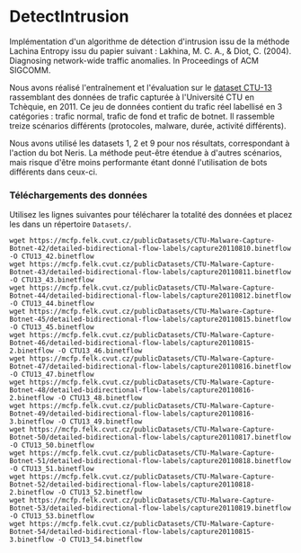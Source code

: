 # DetectIntrusion
Implémentation d'un algorithme de détection d'intrusion issu de la méthode Lachina Entropy issu du papier suivant : Lakhina, M. C. A., &amp; Diot, C. (2004). Diagnosing network-wide traffic anomalies. In Proceedings of ACM SIGCOMM.

Nous avons réalisé l'entraînement et l'évaluation sur le [dataset CTU-13](https://www.stratosphereips.org/datasets-ctu13) rassemblant des données de trafic capturée à l'Université CTU en Tchèquie, en 2011. Ce jeu de données contient du trafic réel labellisé en 3 catégories : trafic normal, trafic de fond et trafic de botnet. Il rassemble treize scénarios différents (protocoles, malware, durée, activité différents).

Nous avons utilisé les datasets 1, 2 et 9 pour nos résultats, correspondant à l'action du bot Neris. La méthode peut-être étendue à d'autres scénarios, mais risque d'être moins performante étant donné l'utilisation de bots différents dans ceux-ci.

### Téléchargements des données

Utilisez les lignes suivantes pour télécharer la totalité des données et placez les dans un répertoire `Datasets/`.

```
wget https://mcfp.felk.cvut.cz/publicDatasets/CTU-Malware-Capture-Botnet-42/detailed-bidirectional-flow-labels/capture20110810.binetflow -O CTU13_42.binetflow
wget https://mcfp.felk.cvut.cz/publicDatasets/CTU-Malware-Capture-Botnet-43/detailed-bidirectional-flow-labels/capture20110811.binetflow -O CTU13_43.binetflow
wget https://mcfp.felk.cvut.cz/publicDatasets/CTU-Malware-Capture-Botnet-44/detailed-bidirectional-flow-labels/capture20110812.binetflow -O CTU13_44.binetflow
wget https://mcfp.felk.cvut.cz/publicDatasets/CTU-Malware-Capture-Botnet-45/detailed-bidirectional-flow-labels/capture20110815.binetflow -O CTU13_45.binetflow
wget https://mcfp.felk.cvut.cz/publicDatasets/CTU-Malware-Capture-Botnet-46/detailed-bidirectional-flow-labels/capture20110815-2.binetflow -O CTU13_46.binetflow
wget https://mcfp.felk.cvut.cz/publicDatasets/CTU-Malware-Capture-Botnet-47/detailed-bidirectional-flow-labels/capture20110816.binetflow -O CTU13_47.binetflow
wget https://mcfp.felk.cvut.cz/publicDatasets/CTU-Malware-Capture-Botnet-48/detailed-bidirectional-flow-labels/capture20110816-2.binetflow -O CTU13_48.binetflow
wget https://mcfp.felk.cvut.cz/publicDatasets/CTU-Malware-Capture-Botnet-49/detailed-bidirectional-flow-labels/capture20110816-3.binetflow -O CTU13_49.binetflow
wget https://mcfp.felk.cvut.cz/publicDatasets/CTU-Malware-Capture-Botnet-50/detailed-bidirectional-flow-labels/capture20110817.binetflow -O CTU13_50.binetflow
wget https://mcfp.felk.cvut.cz/publicDatasets/CTU-Malware-Capture-Botnet-51/detailed-bidirectional-flow-labels/capture20110818.binetflow -O CTU13_51.binetflow
wget https://mcfp.felk.cvut.cz/publicDatasets/CTU-Malware-Capture-Botnet-52/detailed-bidirectional-flow-labels/capture20110818-2.binetflow -O CTU13_52.binetflow
wget https://mcfp.felk.cvut.cz/publicDatasets/CTU-Malware-Capture-Botnet-53/detailed-bidirectional-flow-labels/capture20110819.binetflow -O CTU13_53.binetflow
wget https://mcfp.felk.cvut.cz/publicDatasets/CTU-Malware-Capture-Botnet-54/detailed-bidirectional-flow-labels/capture20110815-3.binetflow -O CTU13_54.binetflow
```
